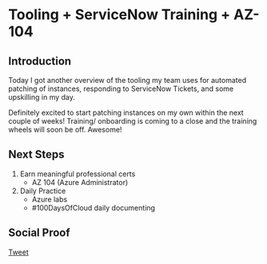 
# Tooling + ServiceNow Training + AZ-104

## Introduction

Today I got another overview of the tooling my team uses for automated patching of instances, responding to ServiceNow Tickets, and some upskilling in my day.

Definitely excited to start patching instances on my own within the next couple of weeks! Training/ onboarding is coming to a close and the training wheels will soon be off. Awesome!

## Next Steps

1) Earn meaningful professional certs
    - AZ 104 (Azure Administrator)
2) Daily Practice
    - Azure labs
    - #100DaysOfCloud daily documenting

## Social Proof

[Tweet]()
